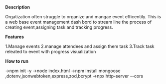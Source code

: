**Description**

Orgatization often struggle to organize and mangae event efficentily. This is a web base event management dash bord to stream line the process of creating event,assigning task and tracking progress.

**Features**

1.Manage events
2.manage attendees and assign them task
3.Track task releated to event with progress visualization


**How to run**

->npm init -y
->node index.html
->npm install mongoose ,dotenv,jsonwebtoken,express,zod,bcrypt
->npx http-server --cors